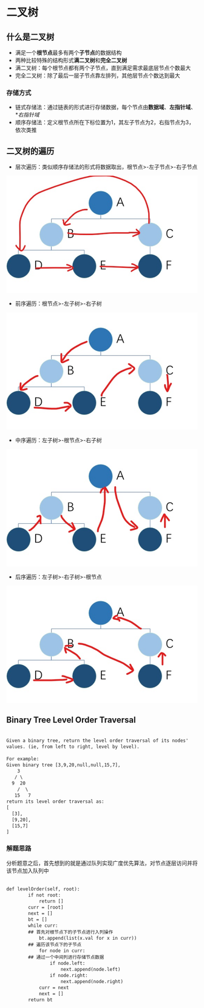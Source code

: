 # 二叉树

## 什么是二叉树

* 满足一个**根节点**最多有两个**子节点**的数据结构
* 两种比较特殊的结构形式**满二叉树**和**完全二叉树**
* 满二叉树：每个根节点都有两个子节点，直到满足需求最底层节点个数最大
* 完全二叉树：除了最后一层子节点靠左排列，其他层节点个数达到最大
### 存储方式
* 链式存储法：通过链表的形式进行存储数据，每个节点由**数据域**、**左指针域**、**右指针域*
* 顺序存储法：定义根节点所在下标位置为1，其左子节点为2，右指节点为3，依次类推
## 二叉树的遍历
* 层次遍历：类似顺序存储法的形式将数据取出，根节点>-左子节点>-右子节点

![text](https://github.com/Burgessz/leetcode_solution/blob/master/Day2/层次遍历.jpg)

* 前序遍历：根节点>-左子树>-右子树

![text](https://github.com/Burgessz/leetcode_solution/blob/master/Day2/前序.jpg)

* 中序遍历：左子树>-根节点>-右子树

![text](https://github.com/Burgessz/leetcode_solution/blob/master/Day2/中序.jpg)

* 后序遍历：左子树>-右子树>-根节点

![text](https://github.com/Burgessz/leetcode_solution/blob/master/Day2/后序.jpg)

## Binary Tree Level Order Traversal

```

Given a binary tree, return the level order traversal of its nodes' values. (ie, from left to right, level by level).

For example:
Given binary tree [3,9,20,null,null,15,7],
    3
   / \
  9  20
    /  \
   15   7
return its level order traversal as:
[
  [3],
  [9,20],
  [15,7]
]

```
### 解题思路

分析题意之后，首先想到的就是通过队列实现广度优先算法，对节点逐层访问并将该节点加入队列中

```

def levelOrder(self, root):
        if not root:
            return []
        curr = [root]
        next = []
        bt = []
        while curr:
        ## 首先对根节点下的子节点进行入列操作
            bt.append(list(x.val for x in curr))
        ## 遍历该节点下的子节点
            for node in curr:
        ## 通过一个中间列进行存储节点数据
                if node.left:
                    next.append(node.left)
                if node.right:
                    next.append(node.right)
            curr = next 
            next = []
        return bt

```

